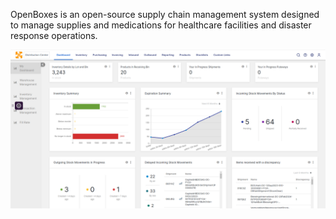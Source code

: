 OpenBoxes is an open-source supply chain management system designed to manage supplies and medications for healthcare facilities and disaster response operations.

![Dashboard](img/dashboard.png)
